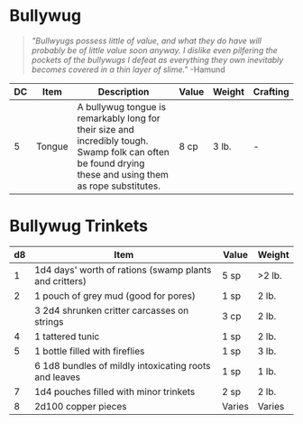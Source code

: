 # Bullywug

> *"Bullwyugs possess little of value, and what they do have will probably be of little value soon anyway. I dislike even pilfering the pockets of the bullywugs I defeat as everything they own inevitably becomes covered in a thin layer of slime."* 
> -Hamund

| DC  | Item   | Description                                                                                                                                              | Value | Weight | Crafting |
| --- | ------ | -------------------------------------------------------------------------------------------------------------------------------------------------------- | ----- | ------ | -------- |
| 5   | Tongue | A bullywug tongue is remarkably long for their size and incredibly tough. Swamp folk can often be found drying these and using them as rope substitutes. | 8 ср  | 3 lb.  | -        |


# Bullywug Trinkets
| d8  | Item                                                   | Value  | Weight |
| --- | ------------------------------------------------------ | ------ | ------ |
| 1   | 1d4 days' worth of rations (swamp plants and critters) | 5 sp   | >2 lb. |
| 2   | 1 pouch of grey mud (good for pores)                   | 1 sp   | 2 lb.  |
|     | 3 2d4 shrunken critter carcasses on strings            | 3 ср   | 2 lb.  |
| 4   | 1 tattered tunic                                       | 1 sp   | 2 lb.  |
| 5   | 1 bottle filled with fireflies                         | 1 sp   | 3 lb.  |
|     | 6 1d8 bundles of mildly intoxicating roots and leaves  | 1 sp   | 1 lb.  |
| 7   | 1d4 pouches filled with minor trinkets                 | 2 sp   | 2 lb.  |
| 8   | 2d100 copper pieces                                    | Varies | Varies |